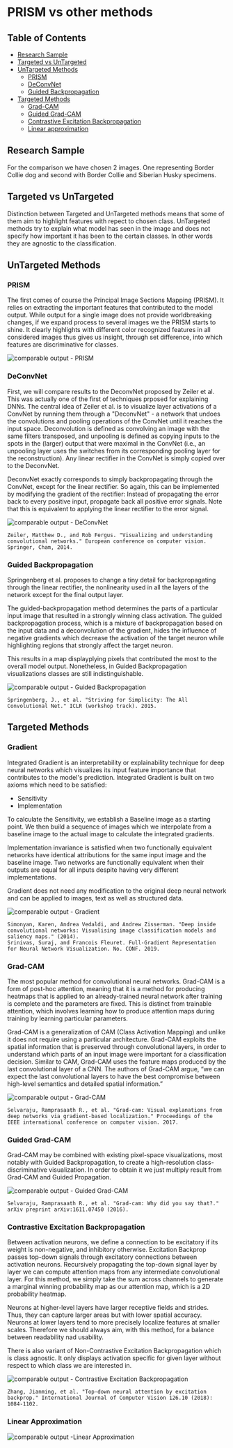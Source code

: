 # PRISM vs other methods

## Table of Contents
* [Research Sample](#Research_Sample)
* [Targeted vs UnTargeted](#Targeted_vs_UnTargeted)
* [UnTargeted Methods](#UnTargeted_Methods)
  * [PRISM](#PRISM)
  * [DeConvNet](#DeConvNet)
  * [Guided Backpropagation](#Guided_Backpropagation)
* [Targeted Methods](#Targeted_Methods)
  * [Grad-CAM](#Grad-CAM)
  * [Guided Grad-CAM](#Guided_Grad-CAM)
  * [Contrastive Excitation Backpropagation](#Contrastive_Excitation_Backpropagation)
  * [Linear approximation](#Linear_approximation)

## Research Sample
For the comparison we have chosen 2 images. One representing Border Collie dog and second with Border Collie and Siberian Husky specimens.

## Targeted vs UnTargeted
Distinction between Targeted and UnTargeted methods means that some of them aim to highlight features with repect to chosen class. UnTargeted methods try to explain what model has seen in the image and does not specify how important it has been to the certain classes. In other words they are agnostic to the classification.

## UnTargeted Methods

### PRISM

The first comes of course the Principal Image Sections Mapping (PRISM). It relies on extracting the important features that contributed to the model output. While output for a single image does not provide worldbreaking changes, if we expand process to several images we the PRISM starts to shine. It clearly highlights with different color recognized features in all considered images thus gives us insight, through set difference, into which features are discriminative for classes.

![comparable output - PRISM](./output_PRISM.jpg)

### DeConvNet

First, we will compare results to the DeconvNet proposed by Zeiler et al. This was actually one of the first of techniques prposed for explaining DNNs. The central idea of Zeiler et al. is to visualize layer activations of a ConvNet by running them through a "DeconvNet" - a network that undoes the convolutions and pooling operations of the ConvNet until it reaches the input space. Deconvolution is defined as convolving an image with the same filters transposed, and unpooling is defined as copying inputs to the spots in the (larger) output that were maximal in the ConvNet (i.e., an unpooling layer uses the switches from its corresponding pooling layer for the reconstruction). Any linear rectifier in the ConvNet is simply copied over to the DeconvNet.

DeconvNet exactly corresponds to simply backpropagating through the ConvNet, except for the linear rectifier. So again, this can be implemented by modifying the gradient of the rectifier: Instead of propagating the error back to every positive input, propagate back all positive error signals. Note that this is equivalent to applying the linear rectifier to the error signal.

![comparable output - DeConvNet](./output_deconvnet.jpg)

```raw
Zeiler, Matthew D., and Rob Fergus. "Visualizing and understanding convolutional networks." European conference on computer vision. Springer, Cham, 2014.
```

### Guided Backpropagation

Springenberg et al. proposes to change a tiny detail for backpropagating through the linear rectifier, the nonlinearity used in all the layers of the network except for the final output layer.

The guided-backpropagation method determines the parts of a particular input image that resulted in a strongly winning class activation. The guided backpropagation process, which is a mixture of backpropagation based on the input data and a deconvolution of the gradient, hides the influence of negative gradients which decrease the activation of the target neuron while highlighting regions that strongly affect the target neuron.

This results in a map displayplying pixels that contributed the most to the overall model output. Nonetheless, in Guided Backpropagation visualizations classes are still indistinguishable.

![comparable output - Guided Backpropagation](./output_guidedBP.jpg)

```raw
Springenberg, J., et al. "Striving for Simplicity: The All Convolutional Net." ICLR (workshop track). 2015.
```

## Targeted Methods

### Gradient

Integrated Gradient is an interpretability or explainability technique for deep neural networks which visualizes its input feature importance that contributes to the model's prediction.
Integrated Gradient is built on two axioms which need to be satisfied:
* Sensitivity
* Implementation

To calculate the Sensitivity, we establish a Baseline image as a starting point. We then build a sequence of images which we interpolate from a baseline image to the actual image to calculate the integrated gradients.

Implementation invariance is satisfied when two functionally equivalent networks have identical attributions for the same input image and the baseline image.
Two networks are functionally equivalent when their outputs are equal for all inputs despite having very different implementations.

Gradient does not need any modification to the original deep neural network and can be applied to images, text as well as structured data.

![comparable output - Gradient](./output_gradient.jpg)

```raw
Simonyan, Karen, Andrea Vedaldi, and Andrew Zisserman. "Deep inside convolutional networks: Visualising image classification models and saliency maps." (2014).
Srinivas, Suraj, and Francois Fleuret. Full-Gradient Representation for Neural Network Visualization. No. CONF. 2019.
```

### Grad-CAM

The most popular method for convolutional neural networks. Grad-CAM is a form of post-hoc attention, meaning that it is a method for producing heatmaps that is applied to an already-trained neural network after training is complete and the parameters are fixed. This is distinct from trainable attention, which involves learning how to produce attention maps during training by learning particular parameters.

Grad-CAM is a generalization of CAM (Class Activation Mapping) and unlike it does not require using a particular architecture. Grad-CAM exploits the spatial information that is preserved through convolutional layers, in order to understand which parts of an input image were important for a classification decision.
Similar to CAM, Grad-CAM uses the feature maps produced by the last convolutional layer of a CNN. The authors of Grad-CAM argue, “we can expect the last convolutional layers to have the best compromise between high-level semantics and detailed spatial information.”

![comparable output - Grad-CAM](./output_grad-cam.jpg)

```
Selvaraju, Ramprasaath R., et al. "Grad-cam: Visual explanations from deep networks via gradient-based localization." Proceedings of the IEEE international conference on computer vision. 2017.
```

### Guided Grad-CAM

Grad-CAM may be combined with existing pixel-space visualizations, most notably with Guided Backpropagation, to create a high-resolution class-discriminative visualization. In order to obtain it we just multiply result from Grad-CAM and Guided Propagation.

![comparable output - Guided Grad-CAM](./output_guided-grad-cam.jpg)

```raw
Selvaraju, Ramprasaath R., et al. "Grad-cam: Why did you say that?." arXiv preprint arXiv:1611.07450 (2016).
```
### Contrastive Excitation Backpropagation

Between activation neurons, we define a connection to be excitatory if its weight is non-negative, and inhibitory otherwise. Excitation Backprop passes top-down signals through excitatory connections between activation neurons.
Recursively propagating the top-down signal layer by layer we can compute attention maps from any intermediate convolutional layer. For this method, we simply take the sum across channels to generate a marginal winning probability map as our attention map, which is a 2D probability heatmap.

Neurons at higher-level layers have larger receptive fields and strides. Thus, they can capture larger areas but with lower spatial accuracy. Neurons at lower layers tend to more precisely localize features at smaller scales. Therefore we should always aim, with this method, for a balance between readability nad usability.

There is also variant of Non-Contrastive Excitation Backpropagation which is class agnostic. It only displays activation specific for given layer without respect to which class we are interested in.

![comparable output - Contrastive Excitation Backpropagation](./output_excitationBP.jpg)

```raw
Zhang, Jianming, et al. "Top-down neural attention by excitation backprop." International Journal of Computer Vision 126.10 (2018): 1084-1102.
```

### Linear Approximation

![comparable output -Linear Approximation](./output_linear-approx.jpg)
